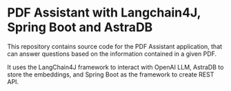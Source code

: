 # PDF Assistant with Langchain4J, Spring Boot and AstraDB

This repository contains source code for the PDF Assistant application, 
that can answer questions based on the information contained in a given PDF.

It uses the LangChain4J framework to interact with OpenAI LLM, AstraDB to store 
the embeddings, and Spring Boot as the framework to create REST API.

